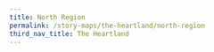 ```yaml
---
title: North Region
permalink: /story-maps/the-heartland/north-region
third_nav_title: The Heartland
---
```



